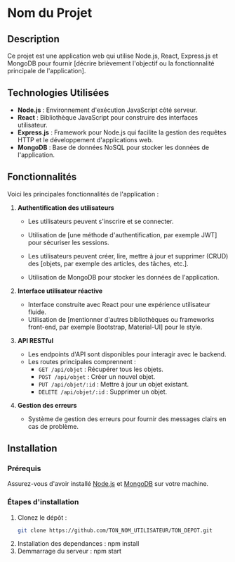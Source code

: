 # Nom du Projet

## Description
Ce projet est une application web qui utilise Node.js, React, Express.js et MongoDB pour fournir [décrire brièvement l'objectif ou la fonctionnalité principale de l'application]. 

## Technologies Utilisées
- **Node.js** : Environnement d'exécution JavaScript côté serveur.
- **React** : Bibliothèque JavaScript pour construire des interfaces utilisateur.
- **Express.js** : Framework pour Node.js qui facilite la gestion des requêtes HTTP et le développement d'applications web.
- **MongoDB** : Base de données NoSQL pour stocker les données de l'application.

## Fonctionnalités
Voici les principales fonctionnalités de l'application :

1. **Authentification des utilisateurs**
   - Les utilisateurs peuvent s'inscrire et se connecter.
   - Utilisation de [une méthode d'authentification, par exemple JWT] pour sécuriser les sessions.

   - Les utilisateurs peuvent créer, lire, mettre à jour et supprimer (CRUD) des [objets, par exemple des articles, des tâches, etc.].
   - Utilisation de MongoDB pour stocker les données de l'application.

2. **Interface utilisateur réactive**
   - Interface construite avec React pour une expérience utilisateur fluide.
   - Utilisation de [mentionner d'autres bibliothèques ou frameworks front-end, par exemple Bootstrap, Material-UI] pour le style.

4. **API RESTful**
   - Les endpoints d'API sont disponibles pour interagir avec le backend.
   - Les routes principales comprennent :
     - `GET /api/objet` : Récupérer tous les objets.
     - `POST /api/objet` : Créer un nouvel objet.
     - `PUT /api/objet/:id` : Mettre à jour un objet existant.
     - `DELETE /api/objet/:id` : Supprimer un objet.

5. **Gestion des erreurs**
   - Système de gestion des erreurs pour fournir des messages clairs en cas de problème.

## Installation

### Prérequis
Assurez-vous d'avoir installé [Node.js](https://nodejs.org) et [MongoDB](https://www.mongodb.com/) sur votre machine.

### Étapes d'installation
1. Clonez le dépôt :
   ```bash
   git clone https://github.com/TON_NOM_UTILISATEUR/TON_DEPOT.git

2. Installation des dependances :
   npm install
3. Demmarrage du serveur :
   npm start


